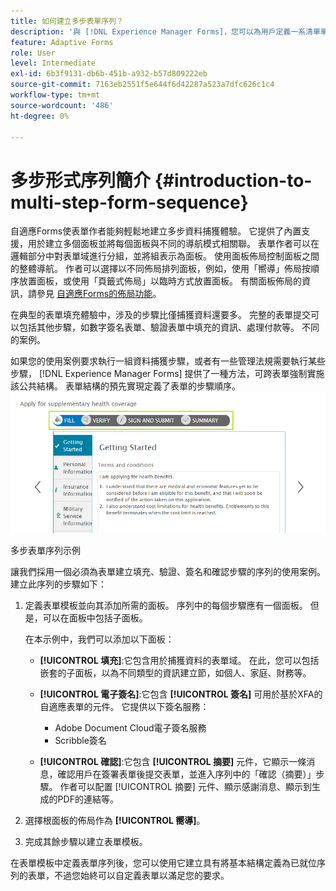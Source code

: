 ```yaml
---
title: 如何建立多步表單序列？
description: '與 [!DNL Experience Manager Forms]，您可以為用戶定義一系清單單面板，以導航和填充自適應表單。 以用例方法為例，深入挖掘，建立多步形式序列。 '
feature: Adaptive Forms
role: User
level: Intermediate
exl-id: 6b3f9131-db6b-451b-a932-b57d809222eb
source-git-commit: 7163eb2551f5e644f6d42287a523a7dfc626c1c4
workflow-type: tm+mt
source-wordcount: '486'
ht-degree: 0%

---
```


# 多步形式序列簡介 {#introduction-to-multi-step-form-sequence}

自適應Forms使表單作者能夠輕鬆地建立多步資料捕獲體驗。 它提供了內置支援，用於建立多個面板並將每個面板與不同的導航模式相關聯。 表單作者可以在邏輯部分中對表單域進行分組，並將組表示為面板。 使用面板佈局控制面板之間的整體導航。 作者可以選擇以不同佈局排列面板，例如，使用「嚮導」佈局按順序放置面板，或使用「頁籤式佈局」以臨時方式放置面板。 有關面板佈局的資訊，請參見 [自適應Forms的佈局功能](layout-capabilities-adaptive-forms.md)。

在典型的表單填充體驗中，涉及的步驟比僅捕獲資料還要多。 完整的表單提交可以包括其他步驟，如數字簽名表單、驗證表單中填充的資訊、處理付款等。 不同的案例。

如果您的使用案例要求執行一組資料捕獲步驟，或者有一些管理法規需要執行某些步驟， [!DNL Experience Manager Forms] 提供了一種方法，可跨表單強制實施該公共結構。 表單結構的預先實現定義了表單的步驟順序。 ![多步表單序列示例](assets/formpipeline.png)

多步表單序列示例

讓我們採用一個必須為表單建立填充、驗證、簽名和確認步驟的序列的使用案例。 建立此序列的步驟如下：

1. 定義表單模板並向其添加所需的面板。 序列中的每個步驟應有一個面板。 但是，可以在面板中包括子面板。

   在本示例中，我們可以添加以下面板：

   * **[!UICONTROL 填充]**:它包含用於捕獲資料的表單域。 在此，您可以包括嵌套的子面板，以為不同類型的資訊建立節，如個人、家庭、財務等。

   <!--* **[!UICONTROL Verify]**: It contains the **[!UICONTROL Verify]** component that can be used in an XFA-based Adaptive Form. It displays the information captured in the Fill panel in read-only mode for verification.-->


   * **[!UICONTROL 電子簽名]**:它包含 **[!UICONTROL 簽名]** 可用於基於XFA的自適應表單的元件。 它提供以下簽名服務：

      * Adobe Document Cloud電子簽名服務
      * Scribble簽名
   * **[!UICONTROL 確認]**:它包含 **[!UICONTROL 摘要]** 元件，它顯示一條消息，確認用戶在簽署表單後提交表單，並進入序列中的「確認（摘要）」步驟。 作者可以配置 [!UICONTROL 摘要] 元件、顯示感謝消息、顯示到生成的PDF的連結等。



1. 選擇根面板的佈局作為 **[!UICONTROL 嚮導]**。
1. 完成其餘步驟以建立表單模板。 <!-- For more information, see [Creating a custom Adaptive Form template](custom-adaptive-forms-templates.md). -->

在表單模板中定義表單序列後，您可以使用它建立具有將基本結構定義為已就位序列的表單，不過您始終可以自定義表單以滿足您的要求。
